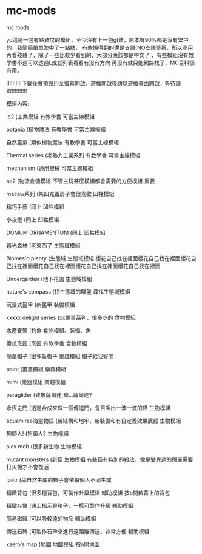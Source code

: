 # mc-mods
mc mods

yo這是一包有點難度的模組，至少沒有上一包gt難，原本有90%都是沒有繁中的，我簡簡單單繁中了一點點，
有些懶得翻的還是支語(NO支語警察，所以不用再看殘體了，除了一些比較少看到的，大部分應該都是中文了
，有些模組沒有教學書不過可以透過L成就列表看看有沒有方向
再沒有就只能網路找了，MC百科很有用。

!!!!!!!!!!下載後會預設用全螢幕開啟，遊戲開啟後請以遊戲畫面開啟，等待讀取!!!!!!!!!!

模組內容:

ic2				            (工業模組	有教學書				可當主線模組

botania				        (植物魔法	有教學書				可當主線模組

自然靈氣				        (類似植物魔法	有教學書				可當主線模組

Thermal series			   (老熱力工業系列	有教學書				可當主線模組

mechanism			(通用機械					可當主線模組

ae2				(物流倉儲模組					不管主玩甚麼模組都會需要的方便模組 重要

macaw系列			(某凹鬼蓋房子會很喜歡				凹牲模組

精巧手藝				(同上						凹牲模組

小夜燈				(同上						凹牲模組

DOMUM ORNAMENTUM		(同上						凹牲模組

暮光森林				(老東西了					生態域模組

Biomes'o plenty			(生態域						生態域模組		櫻花自己找在裡面櫻花自己找在裡面櫻花自己找在裡面櫻花自己找在裡面櫻花自己找在裡面櫻花自己找在裡面

Undergarden			(地下花園					生態域模組

nature's compass		(找生態域的羅盤					尋找生態域模組

沉浸式盔甲			(新盔甲						裝備模組

xxxxx delight series		(xx樂事系列，很多吃的				食物模組

水產養殖				(釣魚						食物模組、裝備、魚

傻瓜烹飪				(烹飪		有教學書				食物模組

簡單帽子				(很多新帽子					樂趣模組			帽子給我好嗎

paint				(畫畫模組					樂趣模組

mimi				(樂器模組					樂趣模組

paraglider			(致敬薩爾達					痾...薩爾達?

永恆之門				(透過合成來做一個傳送門，會召喚出一波一波的怪	生物模組

aquamirae海靈物語		(新結構和地牢，新裝備和有自定義效果武器		生物模組

狗頭人!				(狗頭人?						生物模組

alex mob			(很多新生物					生物模組

mutant monsters			(新怪						生物模組			有些怪有特別的殺法，像是變異過的殭屍需要打火機才不會復活

lootr				(舔自然生成的箱子會依每個人不同生成			

精緻背包				(很多種背包，可製作升級模組			輔助模組			按b開啟背上的背包

精緻存儲				(通上指示是箱子，一樣可製作升級			輔助模組	

簡易磁鐵				(可以吸較遠的物品				輔助模組

傳送石碑				(可製作石碑來進行遠距離傳送，非常方便		輔助模組

xaero's map			(地圖						地圖模組			按n開地圖
